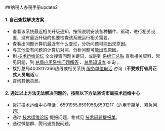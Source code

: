 ##纳税人办税手册update2


#### 1. 自己查找解决方案 ####
   *  查看该系统最近相关升级通知，按照说明安装各种插件、驱动，进行相关设置，没有最近升级的也要检查该系统运行相关需要。
   *  查看出问题计算机最近有什么变动，分析问题可能出现原因。
   *  与其他没有问题的计算机对照，分析问题可能出现原因。
   *  到 [技术运维论坛](http://76.68.16.15/yunwei/search.php?mod=forum&adv=yes) 全文搜索问题关键词，或是到 [系统汇总贴](http://76.68.16.15/yunwei/forum.php?mod=viewthread&tid=109) 查看相关资料、常见问题，到 [总局应用系统问题解答](http://130.9.1.249:7009/kbweb2/artery/form/dealParse.do?action=parseForm&formid=0242d8a83b160126e82237f3069b254b&formType=1&runTimeType=display&CZslb=03) 、[总局知识库](http://100.12.104.28:8081/swywzskww/) 查询
。
   *  拨打总局4008112366热线或相关系统 [服务单位电话](http://76.68.16.15/yunwei/forum.php?mod=viewthread&tid=108) 咨询（**不要拨打省局正式人员电话**）。
   *  咨询其他县局。

#### 2. 通过以上方法无法解决问题的，按照以下方法咨询市局技术运维中心 ####
   * 拨打技术运维中心电话：6591955,6591956,6591217（适用于简单、紧急问题）
   * 通过 [技术运维论坛](http://76.68.16.15/yunwei) 提报问题，格式见 [技术问题提报单](http://76.68.16.15/yunwei/forum.php?mod=viewthread&tid=99)。
   * 通过微信群、腾讯通提报问题。
   
